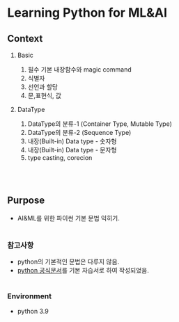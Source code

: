 # Learning Python for ML&AI

## Context

1. Basic
   1. 필수 기본 내장함수와 magic command
   2. 식별자
   3. 선언과 할당
   4. 문,표현식, 값

2. DataType
   1. DataType의 분류-1 (Container Type, Mutable Type)
   2. DataType의 분류-2 (Sequence Type)
   3. 내장(Built-in) Data type - 숫자형
   4. 내장(Built-in) Data type - 문자형
   5. type casting, corecion

<br><br>

## Purpose
- AI&ML를 위한 파이썬 기본 문법 익히기.
<br><br>

### 참고사항
- python의 기본적인 문법은 다루지 않음.
- [python 공식문서](https://docs.python.org/ko/3/)를 기본 자습서로 하여 작성되었음.
<br><br>

### Environment
- python 3.9
